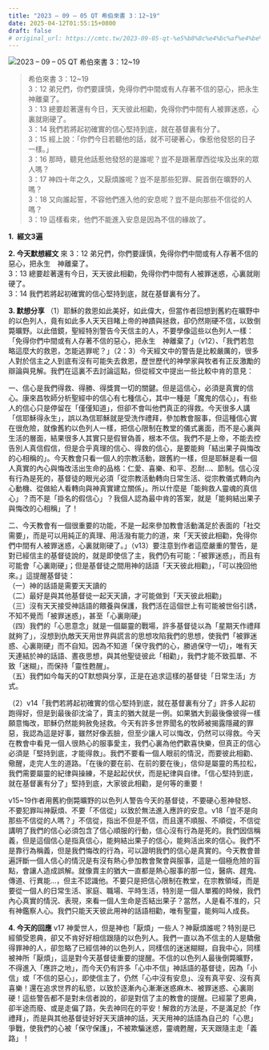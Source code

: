 ```yaml
---
title: "2023 – 09 – 05 QT 希伯來書 3：12~19"
date: 2025-04-12T01:55:15+0800
draft: false
# original_url: https://cmtc.tw/2023-09-05-qt-%e5%b8%8c%e4%bc%af%e4%be%86%e6%9b%b8-3%ef%bc%9a1219
---
```


![2023 – 09 – 05 QT  希伯來書 3：12\~19](/images/qt.jpg  "2023 – 09 – 05 QT  希伯來書 3：12\~19")

> 希伯來書 3：12\~19  
> 3：12 弟兄們，你們要謹慎，免得你們中間或有人存著不信的惡心，把永生　神離棄了。  
> 3：13 總要趁著還有今日，天天彼此相勸，免得你們中間有人被罪迷惑，心裏就剛硬了。  
> 3：14 我們若將起初確實的信心堅持到底，就在基督裏有分了。  
> 3：15 經上說：「你們今日若聽他的話，就不可硬著心，像惹他發怒的日子一樣。」  
> 3：16 那時，聽見他話惹他發怒的是誰呢？豈不是跟著摩西從埃及出來的眾人嗎？  
> 3：17 神四十年之久，又厭煩誰呢？豈不是那些犯罪、屍首倒在曠野的人嗎？  
> 3：18 又向誰起誓，不容他們進入他的安息呢？豈不是向那些不信從的人嗎？  
> 3：19 這樣看來，他們不能進入安息是因為不信的緣故了。

**1.  經文3遍**

**2. 今天默想經文**
來 3：12 弟兄們，你們要謹慎，免得你們中間或有人存著不信的惡心，把永生　神離棄了。  
3：13 總要趁著還有今日，天天彼此相勸，免得你們中間有人被罪迷惑，心裏就剛硬了。  
3：14 我們若將起初確實的信心堅持到底，就在基督裏有分了。

**3. 默想分享**
（1）耶穌的救恩如此美好，如此偉大，但當作者回想到舊約在曠野中的以色列人，竟有如此多人天天目睹上帝的神蹟與拯救，卻仍然剛硬不信，以致倒斃曠野。以此借鏡，聖經特別警告今天信主的人，不要學像這些以色列人一樣：「免得你們中間或有人存著不信的惡心，把永生　神離棄了」（v12）、「我們若忽略這麼大的救恩，怎能逃罪呢？」（2：3）今天經文中的警告是比較嚴厲的，很多人對於信主之人到底有沒有可能失去救恩，歷世歷代的神學家與牧者有正反激勵的辯論與見解。我們在這裏不去討論這點，但從經文中提出一些比較中肯的意見：

一、信心是我們得救、得勝、得獎賞一切的關鍵。但是這信心，必須是真實的信心。康來昌牧師分析聖經中的信心有七種信心，其中一種是「魔鬼的信心」，有些人的信心只是停留在「僅僅知道」，但卻不會叫他們真正的得救。今天很多人講「信耶穌得永生」，誤以為信耶穌就是受洗作禮拜，參加教會服事，但這種信心實在很危險，就像舊約以色列人一樣，把信心限制在教堂的儀式裏面，而不是心裏與生活的層面，結果很多人其實只是假冒偽善，根本不信。我們不是上帝，不能去控告別人真信假信，但是合乎真理的信心、得救的信心，是要能夠「結出果子與悔改的心相稱的」。今天教會只看一個人的宗教活動，跟舊約一樣，但是耶穌是看一個人真實的內心與悔改活出生命的品格：仁愛、喜樂、和平、忍耐…、節制。信心沒有行為是死的，基督徒的眼光必須「從宗教活動轉向日常生活、從宗教儀式轉向內心動機、從做給人看轉向與神真實建立關係」。所以什麼是「能夠救人靈魂的真信心」？而不是「掛名的假信心」？我個人認為最中肯的答案，就是「能夠結出果子與悔改的心相稱」了！

二、今天教會有一個很重要的功能，不是一起來參加教會活動滿足於表面的「社交需要」，而是可以用純正的真理、用活潑有能力的道，來「天天彼此相勸，免得你們中間有人被罪迷惑，心裏就剛硬了。」（v13）要注意到作者這麼嚴重的警告，是對已經信主的基督徒說的，就是即使信了主，我們仍有可能：「被罪迷惑」，而且有可能會「心裏剛硬」；但是基督徒之間用神的話語「天天彼此相勸」，「可以挽回他來。」這提醒基督徒：  
（一）神的話語是需要天天讀的  
（二）最好是與其他基督徒一起天天讀，才可能做到「天天彼此相勸」  
（三）沒有天天接受神話語的餵養與保護，我們活在這個世上有可能被世俗引誘，不知不覺而「被罪迷惑」，甚至「心裏剛硬」  
（四）我們的「心思意念」就是一個屬靈的戰場，許多基督徒以為「星期天作禮拜就夠了」，沒想到仇敵天天用世界與謊言的思想攻陷我們的思想，使我們「被罪迷惑、心裏剛硬」而不自知。因為不知道「保守我們的心，勝過保守一切」，唯有天天連結於神的話語、晝夜思想，與其他聖徒彼此「相勸」，我們才能不致孤單、不致「迷糊」，而保持「靈性甦醒」。  
（五）我們如今每天的QT默想與分享，正是在追求這樣的基督徒「日常生活」方式。

（2）v14「我們若將起初確實的信心堅持到底，就在基督裏有分了」許多人起初跑得好，但是到最後卻沈淪了，賣主的猶大就是一例。如果猶大到最後像彼得一樣願意悔改，耶穌仍然能夠赦免拯救。今天有許多世界聞名的牧師被揭露隱藏的罪惡，我認為這是好事，雖然好像丟臉，但至少讓人可以悔改，仍然可以得救。今天在教會中看見一個人很熱心的服事愛主，我們心裏為他們歡喜快樂，但真正的信心必須是「堅持到底，才能得救」。我們不要看一個人眼前的情況，而要彼此相勸、儆醒，走完人生的道路。「在後的要在前、在前的要在後」，信仰是屬靈的馬拉松，我們需要屬靈的紀律與操練，不是起起伏伏，而是紀律與自律。「信心堅持到底，就在基督裏有分了」堅持到底，大家彼此相勸，是何等的重要！

v15\~19作者用舊約倒斃曠野的以色列人警告今天的基督徒，不要硬心惹神發怒、不要犯罪叫神厭煩、不要「不信從」以致於無法進入應許的安息。v18「豈不是向那些不信從的人嗎？」不信從，指出不但是不信，而且還不順服、不順從，不信從講明了我們的信心必須包含了信心順服的行動，信心沒有行為是死的。我們因信稱義，但是這個信心是指真信心，能夠結出果子的信心，能夠活出來的信心。我們不是靠行為稱義，但是我們悔改的行為，可以證明我們的信心是真實的。今天教會普遍評斷一個人信心的情況是有沒有熱心參加教會聚會與服事，這是一個極危險的盲點，會讓人造成誤解。就像賣主的猶大一直都是熱心服事的那一位，醫病、趕鬼、傳道、行異能…，但主不認識他。不要只是把信心限制在教堂，在宗教領域，而是要從一個人的日常生活、家庭、職場、平時生活，特別是一個人單獨的時候，我們內心真實的情況、表現，來看一個人生命是否結出果子？當然，人是看不准的，只有神鑑察人心。我們只能天天彼此用神的話語相勸，唯有聖靈，能夠叫人成長。

**4. 今天的回應**
v17 神愛世人，但是神也「厭煩」一些人？神厭煩誰呢？特別是已經領受恩典，卻又不肯好好相信跟隨的以色列人。我們一直以為不信主的人是驕傲得罪神的人，卻忽略了已經信神的以色列人，同樣信的迷迷糊糊，自我中心，同樣被神所「厭煩」，這是對今天基督徒重要的提醒。不信的以色列人最後倒斃曠野，不得進入「應許之地」，而今天仍有許多「心中不信」神話語的基督徒，因為「小信」或「不信的惡心」，即使信主了，仍然「心中沒有安息」、沒有真平安、沒有真喜樂！還在追求世界的私慾，以致於逐漸內心漸漸迷惑麻木、被罪迷惑、心裏剛硬！這些警告都不是對未信者說的，卻是對信了主的教會的提醒。已經蒙了恩典，卻半途而廢、或是走偏了路，失去神同在的平安！解救的方法是，不是滿足於「作禮拜」，而是與其他基督徒好好天天讀神的話，天天用神的話語為自己的「心思」爭戰，使我們的心被「保守保護」，不被欺騙迷惑，靈魂甦醒，天天跟隨主走「義路」！
